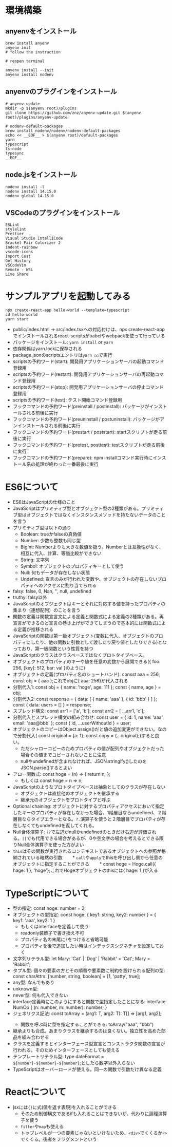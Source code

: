 # 環境構築

## anyenvをインストール

```
brew install anyenv
anyenv init
# follow the instruction

# reopen terminal

anyenv install --init
anyenv install nodenv
```

## anyenvのプラグインをインストール

```
# anyenv-update
mkdir -p $(anyenv root)/plugins
git clone https://github.com/znz/anyenv-update.git $(anyenv root)/plugins/anyenv-update

# nodenv-default-packages
brew install nodenv/nodenv/nodenv-default-packages
echo << __EOF__ > $(anyenv root)/default-packages
yarn
typescript
ts-node
typesync
__EOF__
```

## node.jsをインストール

```
nodenv install -l
nodenv install 14.15.0
nodenv global 14.15.0
```

## VSCodeのプラグインをインストール

```
ESLint
stylelint
Prettier
Visual Studio IntelliCode
Bracket Pair Colorizer 2
indent-rainbow
vscode-icons
Import Cost
Get History
VSCodeVim
Remote - WSL
Live Share
```

# サンプルアプリを起動してみる

```
npx create-react-app hello-world --template=typescript
cd hello-world
yarn start
```

* public/index.html -> src/index.tsxへの対応付けは、npx create-react-appでインストールされるreact-scriptsがbabelやwebpackを使って行っている
* パッケージをインストール: `yarn install` or `yarn`
* 依存関係はyarn.lockに保存される
* package.jsonのscriptsエントリは`yarn ○○`で実行
* scriptsの予約ワード(start): 開発用アプリケーションサーバの起動コマンド登録用
* scriptsの予約ワード(restart): 開発用アプリケーションサーバの再起動コマンド登録用
* scriptsの予約ワード(stop): 開発用アプリケーションサーバの停止コマンド登録用
* scriptsの予約ワード(test): テスト開始コマンド登録用
* フックコマンドの予約ワード(preinstall / postinstall): パッケージがインストールされる前後に実行
* フックコマンドの予約ワード(preuninstall / postuninstall): パッケージがアンインストールされる前後に実行
* フックコマンドの予約ワード(prestart / poststart): startスクリプトが走る前後に実行
* フックコマンドの予約ワード(pretest, posttest): testスクリプトが走る前後に実行
* フックコマンドの予約ワード(prepare): npm installコマンド実行時にインストール系の処理が終わった一番最後に実行

# ES6について

* ES6はJavaScriptの仕様のこと
* JavaScriptはプリミティブ型とオブジェクト型の2種類がある。プリミティブ型はオブジェクトではなくインスタンスメソッドを持たないデータのことを言う
* プリミティブ型は以下の通り
  * Boolean: trueかfalseの真偽値
  * Number: 少数も整数も同じ型
  * BigInt: Numberよりも大きな数値を扱う。Numberとは互換性がなく、相互に代入、計算、等価比較ができない
  * String: 文字列
  * Symbol: オブジェクトのプロパティキーとして使う
  * Null: 何もデータが存在しない状態
  * Undefined: 宣言のみが行われた変数や、オブジェクトの存在しないプロパティへのアクセスに割り当てられる
* falsy: false, 0, Nan, '', null, undefined
* truthy: falsy以外
* JavaScriptのオブジェクトはキーとそれに対応する値を持ったプロパティの集まり（連想配列）のことを言う
* 関数の定義は関数宣言文による定義と関数式による定義の2種類がある。再宣言ができるのと宣言の巻き上げができてしまうので基本的には関数式による定義が推移される
* JavaScriptの関数は第一級オブジェクト(変数に代入、オブジェクトのプロパティにしたり、他の関数に引数として渡したり戻り値としたりできる)となっており、第一級関数という性質を持つ
* JavaScriptのクラスはクラスベースではなくプロトタイプベース。
* オブジェクトのプロパティのキーや値を任意の変数から展開できる({ foo: 256, [key]: 512, bar: val }のように)
* オブジェクトの定義(プロパティ名のショートハンド): consst aaa = 256; const obj = { aaa };これでobjに{ aaa: 256}が代入される
* 分割代入1: const obj = { name: 'hoge', age: 111 }; const { name, age } = obj;
* 分割代入2: const response = { data: [ { name: 'aaa' }, { id: 'bbb' } ] }; const { data: users = [] } = response;
* スプレッド構文: const arr1 = ['a', 'b']; const arr2 = [ ...arr1, 'c'];
* 分割代入とスプレッド構文の組み合わせ: const user = { id: 1, name: 'aaa', email: 'aaa@bbb' }; const { id, ...userWithoutId } = user;
* オブジェクトのコピーはObject.assign()だと値の追加変更ができない。なので分割代入( const original = {a: 1}; const copy = {...original};)すると良い。
  * ただシャローコピーのためプロパティの値が配列やオブジェクトだった場合その値までコピーされないことに注意
  * nullやundefinedが含まれなければ、JSON.stringify()したのをJSON.parse()するとよい
* アロー関数式: const hoge = (n) => { return n; };
  * もしくは const hoge = n => n;
* JavaScriptのようなプロトタイプベースは抽象としてのクラスが存在しない
  * オブジェクトは直接他のオブジェクトを継承する
  * 継承元のオブジェクトをプロトタイプと呼ぶ
* Optional chaining: オブジェクトに対するプロパティアクセスにおいて指定したキーのプロパティが存在しなかった場合、1階層目ならundefined、２階層目ならタイプエラーとなる。`?.`演算子を使うと２階層目でプロパティが存在しなくてもundefinedを返してくれる。
* Null合体演算子: `??`で左辺がnullかundefinedのときだけ右辺が評価される。`||`でも代用できる場合があるが、0や空文字の場合を考えるとできる限りNull合体演算子を使った方がよい
* `this`はその関数が実行されるコンテキストであるオブジェクトへの参照が格納されている暗黙の引数
　　* `call`や`apply`でthisを呼び出し側から任意のオブジェクトに指定することができる
　　* const hoge = Hoge.call({ hage: 1 }, 'hoge'};これでHogeオブジェクトのthisには{ hage: 1 }が入る

# TypeScriptについて

* 型の指定: const hoge: number = 3;
* オブジェクトの型指定: const hoge: { key1: string, key2: number } = { key1: 'aaa', key2: 1 }
  * もしくはinterfaceを定義して使う
  * readonly装飾子で書き換え不可
  * プロパティ名の末尾に`?`をつけると省略可能
  * プロパティを後で追加したい時はインデックスシグネチャを設定しておく
* 文字列リテラル型: let Mary: 'Cat' | 'Dog' | 'Rabbit' = 'Cat'; Mary = 'Rabbit';
* タプル型: 個々の要素の方とその順番や要素数に制約を設けられる配列の型: const charAttrs: [number, string, boolean] = [1, 'patty', true];
* any型: なんでもあり
* unknown型: 
* never型: 何も代入できない
* interface定義時にこのようにすると関数で型指定したことになる: interface NumOp { (n: number, m: number): number; }
* ジェネリクス記法: const toArray = <T>(arg1: T, arg2: T): T[] => [arg1, arg2];
  * 関数を呼ぶ時に型を指定することができる: toArray<string>("aaa", "bbb")
* 継承よりも合成。あまりクラスを継承するのは良くない。独立性を高めた部品を組み合わせる
* クラスを定義するとインターフェース型宣言とコンストラクタ関数の宣言が行われる。そのためインターフェースとしても使える
* テンプレートリテラル型: type dateFormat = `${number}-${number}-${number}`;としたら数字以外入らない
* TypeScriptはオーバーロードが使える。同一の関数で引数だけ異なる定義

 # Reactについて
 
 * jsxには`{}`に式(値を返す表現)を入れることができる
   * そのため制御構文であるifも入れることはできないが、代わりに論理演算子を使う
   * `filter`や`map`も使える
   * トップレベルが一つの要素じゃないといけないため、`<div>`でくくるか`<>`でくくる。後者をフラグメントという
 
 
 
